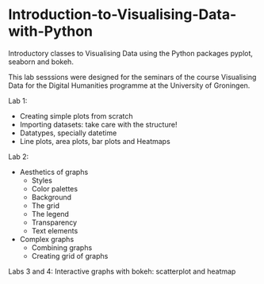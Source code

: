# Introduction-to-Visualising-Data-with-Python
Introductory classes to Visualising Data using the Python packages pyplot, seaborn and bokeh.

This lab sesssions were designed for the seminars of the course Visualising Data for the Digital Humanities programme at the University of Groningen.

Lab 1: 
- Creating simple plots from scratch
- Importing datasets: take care with the structure!
- Datatypes, specially datetime
- Line plots, area plots, bar plots and Heatmaps

Lab 2: 
- Aesthetics of graphs
    - Styles
    - Color palettes
    - Background
    - The grid
    - The legend
    - Transparency
    - Text elements
- Complex graphs
    - Combining graphs
    - Creating grid of graphs

Labs 3 and 4: Interactive graphs with bokeh: scatterplot and heatmap
